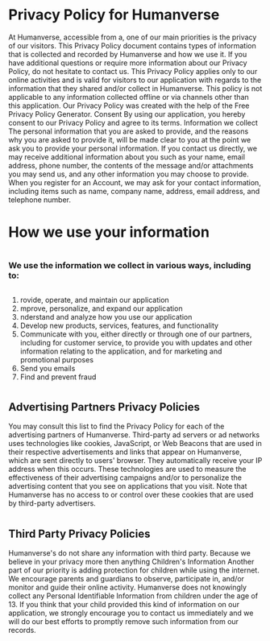 # Privacy Policy for Humanverse
At Humanverse, accessible from a, one of our main priorities is the privacy of our visitors. This Privacy Policy document contains types of information that is collected and recorded by Humanverse and how we use it.
If you have additional questions or require more information about our Privacy Policy, do not hesitate to contact us.
This Privacy Policy applies only to our online activities and is valid for visitors to our application with regards to the information that they shared and/or collect in Humanverse. This policy is not applicable to any information collected offline or via channels other than this application. Our Privacy Policy was created with the help of the Free Privacy Policy Generator.
Consent
By using our application, you hereby consent to our Privacy Policy and agree to its terms.
Information we collect
The personal information that you are asked to provide, and the reasons why you are asked to provide it, will be made clear to you at the point we ask you to provide your personal information.
If you contact us directly, we may receive additional information about you such as your name, email address, phone number, the contents of the message and/or attachments you may send us, and any other information you may choose to provide.
When you register for an Account, we may ask for your contact information, including items such as name, company name, address, email address, and telephone number.
# How we use your information
# 
### We use the information we collect in various ways, including to:
##
1. rovide, operate, and maintain our application
2. mprove, personalize, and expand our application
3. nderstand and analyze how you use our application
4. Develop new products, services, features, and functionality
5. Communicate with you, either directly or through one of our partners, including for customer service, to provide you with updates and other information relating to the application, and for marketing and promotional purposes
6. Send you emails
7. Find and prevent fraud
# 
## Advertising Partners Privacy Policies
You may consult this list to find the Privacy Policy for each of the advertising partners of Humanverse.
Third-party ad servers or ad networks uses technologies like cookies, JavaScript, or Web Beacons that are used in their respective advertisements and links that appear on Humanverse, which are sent directly to users' browser. They automatically receive your IP address when this occurs. These technologies are used to measure the effectiveness of their advertising campaigns and/or to personalize the advertising content that you see on applications that you visit.
Note that Humanverse has no access to or control over these cookies that are used by third-party advertisers.
# 
## Third Party Privacy Policies
Humanverse's do not share any information with third party. Because we believe in your privacy more then anything
Children's Information
Another part of our priority is adding protection for children while using the internet. We encourage parents and guardians to observe, participate in, and/or monitor and guide their online activity.
Humanverse does not knowingly collect any Personal Identifiable Information from children under the age of 13. If you think that your child provided this kind of information on our application, we strongly encourage you to contact us immediately and we will do our best efforts to promptly remove such information from our records.
